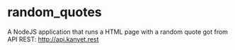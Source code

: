 # random_quotes
A NodeJS application that runs a HTML page with a random quote got from API REST: http://api.kanyet.rest

